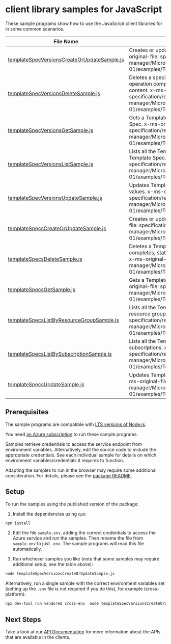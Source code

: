 # client library samples for JavaScript

These sample programs show how to use the JavaScript client libraries for in some common scenarios.

| **File Name**                                                                           | **Description**                                                                                                                                                                                                                                                  |
| --------------------------------------------------------------------------------------- | ---------------------------------------------------------------------------------------------------------------------------------------------------------------------------------------------------------------------------------------------------------------- |
| [templateSpecVersionsCreateOrUpdateSample.js][templatespecversionscreateorupdatesample] | Creates or updates a Template Spec version. x-ms-original-file: specification/resources/resource-manager/Microsoft.Resources/stable/2021-05-01/examples/TemplateSpecVersionsCreate.json                                                                          |
| [templateSpecVersionsDeleteSample.js][templatespecversionsdeletesample]                 | Deletes a specific version from a Template Spec. When operation completes, status code 200 returned without content. x-ms-original-file: specification/resources/resource-manager/Microsoft.Resources/stable/2021-05-01/examples/TemplateSpecVersionsDelete.json |
| [templateSpecVersionsGetSample.js][templatespecversionsgetsample]                       | Gets a Template Spec version from a specific Template Spec. x-ms-original-file: specification/resources/resource-manager/Microsoft.Resources/stable/2021-05-01/examples/TemplateSpecVersionsGet.json                                                             |
| [templateSpecVersionsListSample.js][templatespecversionslistsample]                     | Lists all the Template Spec versions in the specified Template Spec. x-ms-original-file: specification/resources/resource-manager/Microsoft.Resources/stable/2021-05-01/examples/TemplateSpecVersionsList.json                                                   |
| [templateSpecVersionsUpdateSample.js][templatespecversionsupdatesample]                 | Updates Template Spec Version tags with specified values. x-ms-original-file: specification/resources/resource-manager/Microsoft.Resources/stable/2021-05-01/examples/TemplateSpecVersionsPatch.json                                                             |
| [templateSpecsCreateOrUpdateSample.js][templatespecscreateorupdatesample]               | Creates or updates a Template Spec. x-ms-original-file: specification/resources/resource-manager/Microsoft.Resources/stable/2021-05-01/examples/TemplateSpecsCreate.json                                                                                         |
| [templateSpecsDeleteSample.js][templatespecsdeletesample]                               | Deletes a Template Spec by name. When operation completes, status code 200 returned without content. x-ms-original-file: specification/resources/resource-manager/Microsoft.Resources/stable/2021-05-01/examples/TemplateSpecsDelete.json                        |
| [templateSpecsGetSample.js][templatespecsgetsample]                                     | Gets a Template Spec with a given name. x-ms-original-file: specification/resources/resource-manager/Microsoft.Resources/stable/2021-05-01/examples/TemplateSpecsGet.json                                                                                        |
| [templateSpecsListByResourceGroupSample.js][templatespecslistbyresourcegroupsample]     | Lists all the Template Specs within the specified resource group. x-ms-original-file: specification/resources/resource-manager/Microsoft.Resources/stable/2021-05-01/examples/TemplateSpecsListByResourceGroup.json                                              |
| [templateSpecsListBySubscriptionSample.js][templatespecslistbysubscriptionsample]       | Lists all the Template Specs within the specified subscriptions. x-ms-original-file: specification/resources/resource-manager/Microsoft.Resources/stable/2021-05-01/examples/TemplateSpecsListBySubscription.json                                                |
| [templateSpecsUpdateSample.js][templatespecsupdatesample]                               | Updates Template Spec tags with specified values. x-ms-original-file: specification/resources/resource-manager/Microsoft.Resources/stable/2021-05-01/examples/TemplateSpecsPatch.json                                                                            |

## Prerequisites

The sample programs are compatible with [LTS versions of Node.js](https://github.com/nodejs/release#release-schedule).

You need [an Azure subscription][freesub] to run these sample programs.

Samples retrieve credentials to access the service endpoint from environment variables. Alternatively, edit the source code to include the appropriate credentials. See each individual sample for details on which environment variables/credentials it requires to function.

Adapting the samples to run in the browser may require some additional consideration. For details, please see the [package README][package].

## Setup

To run the samples using the published version of the package:

1. Install the dependencies using `npm`:

```bash
npm install
```

2. Edit the file `sample.env`, adding the correct credentials to access the Azure service and run the samples. Then rename the file from `sample.env` to just `.env`. The sample programs will read this file automatically.

3. Run whichever samples you like (note that some samples may require additional setup, see the table above):

```bash
node templateSpecVersionsCreateOrUpdateSample.js
```

Alternatively, run a single sample with the correct environment variables set (setting up the `.env` file is not required if you do this), for example (cross-platform):

```bash
npx dev-tool run vendored cross-env  node templateSpecVersionsCreateOrUpdateSample.js
```

## Next Steps

Take a look at our [API Documentation][apiref] for more information about the APIs that are available in the clients.

[templatespecversionscreateorupdatesample]: https://github.com/Azure/azure-sdk-for-js/blob/main/sdk/templatespecs/arm-templatespecs/samples/v2/javascript/templateSpecVersionsCreateOrUpdateSample.js
[templatespecversionsdeletesample]: https://github.com/Azure/azure-sdk-for-js/blob/main/sdk/templatespecs/arm-templatespecs/samples/v2/javascript/templateSpecVersionsDeleteSample.js
[templatespecversionsgetsample]: https://github.com/Azure/azure-sdk-for-js/blob/main/sdk/templatespecs/arm-templatespecs/samples/v2/javascript/templateSpecVersionsGetSample.js
[templatespecversionslistsample]: https://github.com/Azure/azure-sdk-for-js/blob/main/sdk/templatespecs/arm-templatespecs/samples/v2/javascript/templateSpecVersionsListSample.js
[templatespecversionsupdatesample]: https://github.com/Azure/azure-sdk-for-js/blob/main/sdk/templatespecs/arm-templatespecs/samples/v2/javascript/templateSpecVersionsUpdateSample.js
[templatespecscreateorupdatesample]: https://github.com/Azure/azure-sdk-for-js/blob/main/sdk/templatespecs/arm-templatespecs/samples/v2/javascript/templateSpecsCreateOrUpdateSample.js
[templatespecsdeletesample]: https://github.com/Azure/azure-sdk-for-js/blob/main/sdk/templatespecs/arm-templatespecs/samples/v2/javascript/templateSpecsDeleteSample.js
[templatespecsgetsample]: https://github.com/Azure/azure-sdk-for-js/blob/main/sdk/templatespecs/arm-templatespecs/samples/v2/javascript/templateSpecsGetSample.js
[templatespecslistbyresourcegroupsample]: https://github.com/Azure/azure-sdk-for-js/blob/main/sdk/templatespecs/arm-templatespecs/samples/v2/javascript/templateSpecsListByResourceGroupSample.js
[templatespecslistbysubscriptionsample]: https://github.com/Azure/azure-sdk-for-js/blob/main/sdk/templatespecs/arm-templatespecs/samples/v2/javascript/templateSpecsListBySubscriptionSample.js
[templatespecsupdatesample]: https://github.com/Azure/azure-sdk-for-js/blob/main/sdk/templatespecs/arm-templatespecs/samples/v2/javascript/templateSpecsUpdateSample.js
[apiref]: https://learn.microsoft.com/javascript/api/@azure/arm-templatespecs?view=azure-node-preview
[freesub]: https://azure.microsoft.com/free/
[package]: https://github.com/Azure/azure-sdk-for-js/tree/main/sdk/templatespecs/arm-templatespecs/README.md
